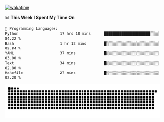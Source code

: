 [![wakatime](https://wakatime.com/badge/user/384f91c6-4eee-411f-8f3b-1b691f58a544.svg)](https://wakatime.com/@384f91c6-4eee-411f-8f3b-1b691f58a544)

<!--START_SECTION:waka-->
📊 **This Week I Spent My Time On** 

```text
💬 Programming Languages: 
Python                   17 hrs 18 mins      █████████████████████░░░░   84.22 % 
Bash                     1 hr 12 mins        █░░░░░░░░░░░░░░░░░░░░░░░░   05.84 % 
YAML                     37 mins             █░░░░░░░░░░░░░░░░░░░░░░░░   03.00 % 
Text                     34 mins             █░░░░░░░░░░░░░░░░░░░░░░░░   02.80 % 
Makefile                 27 mins             █░░░░░░░░░░░░░░░░░░░░░░░░   02.20 % 
```


<!--END_SECTION:waka-->

<picture>
  <source media="(prefers-color-scheme: dark)" srcset="https://raw.githubusercontent.com/fuwx295/fuwx295/output/github-contribution-grid-snake-dark.svg">
  <source media="(prefers-color-scheme: light)" srcset="https://raw.githubusercontent.com/fuwx295/fuwx295/output/github-contribution-grid-snake.svg">
  <img alt="github contribution grid snake animation" src="https://raw.githubusercontent.com/fuwx295/fuwx295/output/github-contribution-grid-snake.svg">
</picture>
